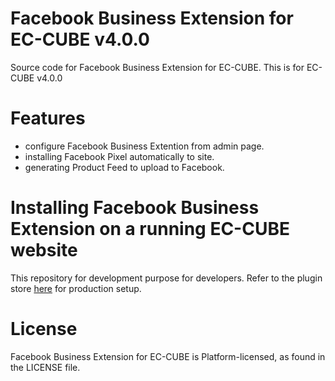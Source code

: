 Facebook Business Extension for EC-CUBE v4.0.0
====
Source code for Facebook Business Extension for EC-CUBE. This is for
EC-CUBE v4.0.0

# Features
- configure Facebook Business Extention from admin page.
- installing Facebook Pixel automatically to site.
- generating Product Feed to upload to Facebook.

# Installing Facebook Business Extension on a running EC-CUBE website
This repository for development purpose for developers.
Refer to the plugin store [here](https://www.ec-cube.net/products/detail.php?product_id=1763) for production setup.

# License
Facebook Business Extension for EC-CUBE is Platform-licensed, as found in the LICENSE file.
